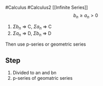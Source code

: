 #Calculus #Calculus2 [[Infinite Series]]
$$b_n \geq a_n > 0$$
1. $\Sigma b_n$ => C, $\Sigma a_n$ => C
2. $\Sigma a_n$ => D, $\Sigma b_n$ => D

Then use p-series or geometric series
## Step
1. Divided to an and bn
2. p-series of geomatric series